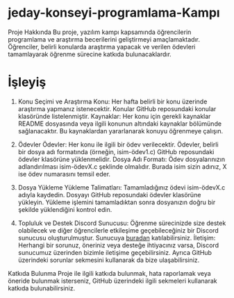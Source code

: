 # jeday-konseyi-programlama-Kampı
Proje Hakkında
Bu proje, yazılım kampı kapsamında öğrencilerin programlama ve araştırma becerilerini geliştirmeyi amaçlamaktadır. Öğrenciler, belirli konularda araştırma yapacak ve verilen ödevleri tamamlayarak öğrenme sürecine katkıda bulunacaklardır.

# İşleyiş
1. Konu Seçimi ve Araştırma
Konu: Her hafta belirli bir konu üzerinde araştırma yapmanız istenecektir. Konular GitHub reposundaki konular klasöründe listelenmiştir.
Kaynaklar: Her konu için gerekli kaynaklar README dosyasında veya ilgili konunun altındaki kaynaklar bölümünde sağlanacaktır. Bu kaynaklardan yararlanarak konuyu öğrenmeye çalışın.

3. Ödevler
Ödevler: Her konu ile ilgili bir ödev verilecektir. Ödevler, belirli bir dosya adı formatında (örneğin, isim-ödev1.c) GitHub reposundaki ödevler klasörüne yüklenmelidir.
Dosya Adı Formatı: Ödev dosyalarınızın adlandırılması isim-ödevX.c şeklinde olmalıdır. Burada isim sizin adınız, X ise ödev numarasını temsil eder.

4. Dosya Yükleme
Yükleme Talimatları:
Tamamladığınız ödevi isim-ödevX.c adıyla kaydedin.
Dosyayı GitHub reposundaki ödevler klasörüne yükleyin.
Yükleme işlemini tamamladıktan sonra dosyanızın doğru bir şekilde yüklendiğini kontrol edin.

5. Topluluk ve Destek
Discord Sunucusu: Öğrenme sürecinizde size destek olabilecek ve diğer öğrencilerle etkileşime geçebileceğiniz bir Discord sunucusu oluşturulmuştur. Sunucuya [buradan](https://discord.gg/F7JJSDYgEU) katılabilirsiniz.
İletişim: Herhangi bir sorunuz, öneriniz veya desteğe ihtiyacınız varsa, Discord sunucumuz üzerinden bizimle iletişime geçebilirsiniz. Ayrıca GitHub üzerindeki sorunlar sekmesini kullanarak da bize ulaşabilirsiniz.

Katkıda Bulunma
Proje ile ilgili katkıda bulunmak, hata raporlamak veya öneride bulunmak isterseniz, GitHub üzerindeki ilgili sekmeleri kullanarak katkıda bulunabilirsiniz.
